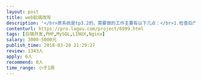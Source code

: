 ```yaml
---                
layout: post       
title: web前端改写           
description: '</br>原系统是tp3.2的，需要做的工作主要有以下几点：</br>1.检查后门；</br>2.系统在linux下会有一些问题，调整到linux适应的状态；</br>3.前端美化，或用Ionic/vue等框架重写（需要打包成app）</br>4.接入人脸验证功能；</br>'     
contenturl: https://pro.lagou.com/project/6999.html      
tags: [后端开发,PHP,MySQL,LINUX,Nginx]            
salary: 3000-5000元          
publish_time: 2018-03-28 21:29:27         
review: 1343人                   
apply: 6人                   
recommend: 0人                   
time_range: 小于1周              
---                 
```

